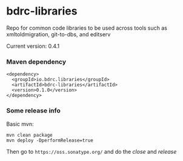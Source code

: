 # bdrc-libraries
Repo for common code libraries to be used across tools such as xmltoldmigration, git-to-dbs, and editserv

Current version: 0.4.1

### Maven dependency
    <dependency>
      <groupId>io.bdrc.libraries</groupId>
      <artifactId>bdrc-libraries</artifactId>
      <version>0.1.0</version>
    </dependency>

### Some release info
Basic mvn:

    mvn clean package
    mvn deploy -DperformRelease=true

Then go to `https://oss.sonatype.org/`  and do the *close* and *release*
